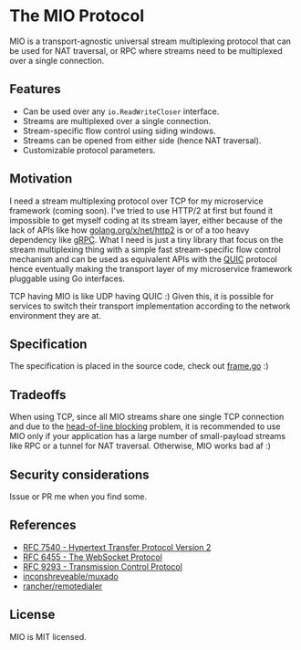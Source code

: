 # The MIO Protocol

MIO is a transport-agnostic universal stream multiplexing protocol that can be used for NAT traversal, or RPC where streams need to be multiplexed over a single connection.

## Features

- Can be used over any `io.ReadWriteCloser` interface.
- Streams are multiplexed over a single connection.
- Stream-specific flow control using siding windows.
- Streams can be opened from either side (hence NAT traversal).
- Customizable protocol parameters.

## Motivation

I need a stream multiplexing protocol over TCP for my microservice framework (coming soon). I've tried to use HTTP/2 at first but found it impossible to get myself coding at its stream layer, either because of the lack of APIs like how [golang.org/x/net/http2](https://golang.org/x/net/http2) is or of a too heavy dependency like [gRPC](https://github.com/grpc/grpc-go). What I need is just a tiny library that focus on the stream multiplexing thing with a simple fast stream-specific flow control mechanism and can be used as equivalent APIs with the [QUIC](https://en.wikipedia.org/wiki/QUIC) protocol hence eventually making the transport layer of my microservice framework pluggable using Go interfaces.

TCP having MIO is like UDP having QUIC :) Given this, it is possible for services to switch their transport implementation according to the network environment they are at.

## Specification

The specification is placed in the source code, check out [frame.go](./frame.go) :)

## Tradeoffs

When using TCP, since all MIO streams share one single TCP connection and due to the [head-of-line blocking](https://en.wikipedia.org/wiki/Head-of-line_blocking) problem, it is recommended to use MIO only if your application has a large number of small-payload streams like RPC or a tunnel for NAT traversal. Otherwise, MIO works bad af :)

## Security considerations

Issue or PR me when you find some.

## References

- [RFC 7540 - Hypertext Transfer Protocol Version 2](https://httpwg.org/specs/rfc7540.html)
- [RFC 6455 - The WebSocket Protocol](https://www.rfc-editor.org/rfc/rfc6455)
- [RFC 9293 - Transmission Control Protocol](https://www.ietf.org/rfc/rfc9293.html)
- [inconshreveable/muxado](https://github.com/inconshreveable/muxado)
- [rancher/remotedialer](https://github.com/rancher/remotedialer)

## License

MIO is MIT licensed.